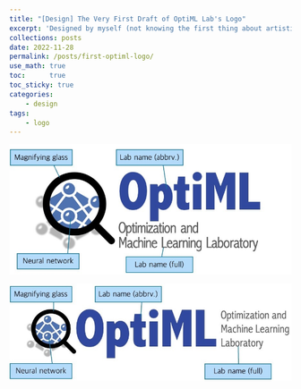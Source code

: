 ```yaml
---
title: "[Design] The Very First Draft of OptiML Lab's Logo"
excerpt: 'Designed by myself (not knowing the first thing about artistic design)'
collections: posts
date: 2022-11-28
permalink: /posts/first-optiml-logo/
use_math: true
toc:      true
toc_sticky: true
categories:
    - design
tags:
    - logo
---
```


![logo1](/assets/img/optiml-logo/optiml1.jpg)

![logo2](/assets/img/optiml-logo/optiml2.jpg)
